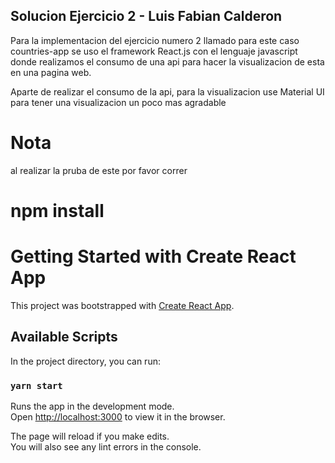 ## Solucion Ejercicio 2 - Luis Fabian Calderon

Para la implementacion del ejercicio numero 2 llamado para este caso countries-app se uso el framework React.js con el lenguaje javascript donde realizamos el consumo de una api para hacer la visualizacion de esta en una pagina web.

Aparte de realizar el consumo de la api, para la visualizacion use Material UI para tener una visualizacion un poco mas agradable

# Nota
al realizar la pruba de este por favor correr 

# npm install

# Getting Started with Create React App

This project was bootstrapped with [Create React App](https://github.com/facebook/create-react-app).

## Available Scripts

In the project directory, you can run:

### `yarn start`

Runs the app in the development mode.\
Open [http://localhost:3000](http://localhost:3000) to view it in the browser.

The page will reload if you make edits.\
You will also see any lint errors in the console.




